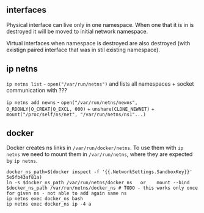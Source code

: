 ## interfaces
Physical interface can live only in one namespace. When one that it is in is destroyed it will be moved to initial network namespace.

Virtual interfaces when namespace is destroyed are also destroyed (with existign paired interface that was in stil existing namespace). 

## ip netns
`ip netns list` - `open("/var/run/netns")` and lists all namespaces + socket communication with ???

`ip netns add newns` - `open("/var/run/netns/newns", O_RDONLY|O_CREAT|O_EXCL, 000)` + `unshare(CLONE_NEWNET)` + `mount("/proc/self/ns/net", "/var/run/netns/ns1"...)`

## docker
Docker creates ns links in `/var/run/docker/netns`. To use them with `ip netns` we need to mount them in `/var/run/netns`, where they are expected by `ip netns`.
```
docker_ns_path=$(docker inspect -f '{{.NetworkSettings.SandboxKey}}' 5e5fb43af81a)
ln -s $docker_ns_path /var/run/netns/docker_ns   or    mount --bind $docker_ns_path /var/run/netns/docker_ns # TODO - this works only once for given ns - not able to add again same ns
ip netns exec docker_ns bash
ip netns exec docker_ns ip -4 a
```
